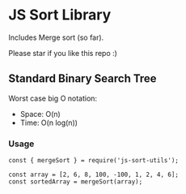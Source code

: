 # JS Sort Library
Includes Merge sort (so far).

Please star if you like this repo :)

## Standard Binary Search Tree

Worst case big O notation:
- Space: O(n)
- Time: O(n log(n))

### Usage

```
const { mergeSort } = require('js-sort-utils');

const array = [2, 6, 8, 100, -100, 1, 2, 4, 6];
const sortedArray = mergeSort(array);
```

